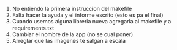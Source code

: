 1. No entiendo la primera instruccion del makefile
2. Falta hacer la ayuda y el informe escrito (esto es pa el final)
3. Cuando usemos alguna libreria nueva agregarla al makefile y a requirements.txt
4. Cambiar el nombre de la app (no se cual poner)
5. Arreglar que las imagenes te salgan a escala